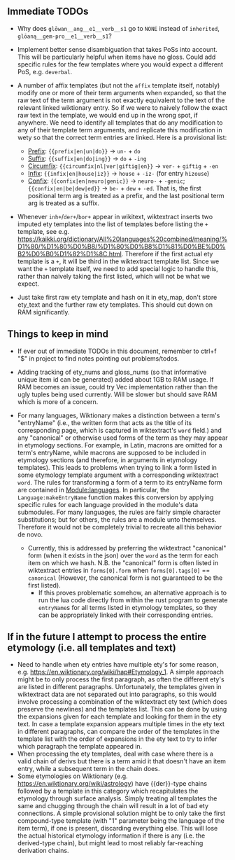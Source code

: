 ## Immediate TODOs

* Why does `glōwan__ang__e1__verb__s1` go to `NONE` instead of `inherited`, `glōaną__gem-pro__e1__verb__s1`?

* Implement better sense disambiguation that takes PoSs into account. This will be particularly helpful when items have no gloss. Could add specific rules for the few templates where you would expect a different PoS, e.g. `deverbal`.

* A number of affix templates (but not the `affix` template itself, notably) modify one or more of their term arguments when expanded, so that the raw text of the term argument is not exactly equivalent to the text of the relevant linked wiktionary entry. So if we were to naively follow the exact raw text in the template, we would end up in the wrong spot, if anywhere. We need to identify all templates that do any modification to any of their template term arguments, and replicate this modification in wety so that the correct term entries are linked. Here is a provisional list:
    * [Prefix](https://en.wiktionary.org/wiki/Template:prefix): `{{prefix|en|un|do}}` -> `un-` + `do`
    * [Suffix](https://en.wiktionary.org/wiki/Template:suffix): `{{suffix|en|do|ing}}` -> `do` + `-ing`
    * [Circumfix](https://en.wiktionary.org/wiki/Template:circumfix): `{{circumfix|nl|ver|giftig|en}}` -> `ver-` + `giftig` + `-en`
    * [Infix](https://en.wiktionary.org/wiki/Template:infix): `{{infix|en|house|iz}}` -> `house` + `-iz-` (for entry `hizouse`)
    * [Confix](https://en.wiktionary.org/wiki/Template:confix): `{{confix|en|neuro|genic}}` -> `neuro-` + `-genic`; `{{confix|en|be|dew|ed}}` -> `be-` + `dew` + `-ed`. That is, the first positional term arg is treated as a prefix, and the last positional term arg is treated as a suffix.

* Whenever `inh+`/`der+`/`bor+` appear in wikitext, wiktextract inserts two imputed ety templates into the list of templates before listing the `+` template, see e.g. https://kaikki.org/dictionary/All%20languages%20combined/meaning/%D1%80/%D1%80%D0%B8/%D1%80%D0%B8%D1%81%D0%BE%D0%B2%D0%B0%D1%82%D1%8C.html. Therefore if the first actual ety template is a `+`, it will be third in the wiktextract template list. Since we want the `+` template itself, we need to add special logic to handle this, rather than naively taking the first listed, which will not be what we expect. 

* Just take first raw ety template and hash on it in ety_map, don't store ety_text and the further raw ety templates. This should cut down on RAM significantly. 

## Things to keep in mind

* If ever out of immediate TODOs in this document, remember to ctrl+f "$" in project to find notes pointing out problems/todos.

* Adding tracking of ety_nums and gloss_nums (so that informative unique item id can be generated) added about 1GB to RAM usage. If RAM becomes an issue, could try Vec implementation rather than the ugly tuples being used currently. Will be slower but should save RAM which is more of a concern.

* For many languages, Wiktionary makes a distinction between a term's "entryName" (i.e., the written form that acts as the title of its corresponding page, which is captured in wiktextract's `word` field.) and any "canonical" or otherwise used forms of the term as they may appear in etymology sections. For example, in Latin, macrons are omitted for a term's entryName, while macrons are supposed to be included in etymology sections (and therefore, in arguments in etymology templates). This leads to problems when trying to link a form listed in some etymology template argument with a corresponding wiktextract `word`. The rules for transforming a form of a term to its entryName form are contained in [Module:languages](https://en.wiktionary.org/wiki/Module:languages). In particular, the `Language:makeEntryName` function makes this conversion by applying specific rules for each language provided in the module's data submodules. For many languages, the rules are fairly simple character substitutions; but for others, the rules are a module unto themselves.  Therefore it would not be completely trivial to recreate all this behavior de novo. 
    * Currently, this is addressed by preferring the wiktextract "canonical" form (when it exists in the json) over the `word` as the term for each item on which we hash. N.B. the "canonical" form is often listed in wiktextract entries in `forms[0].form` when `forms[0].tags[0]` == `canonical` (However, the canonical form is not guaranteed to be the first listed).
        * If this proves problematic somehow, an alternative approach is to run the lua code directly from within the rust program to generate `entryName`s for all terms listed in etymology templates, so they can be appropriately linked with their corresponding entries.

## If in the future I attempt to process the entire etymology (i.e. all templates and text)
* Need to handle when ety entries have multiple ety's for some reason, e.g. https://en.wiktionary.org/wiki/hap#Etymology_1. A simple approach might be to only process the first paragraph, as often the different ety's are listed in different paragraphs. Unfortunately, the templates given in wiktextract data are not separated out into paragraphs, so this would involve processing a combination of the wiktextract ety text (which does preserve the newlines) and the templates list. This can be done by using the expansions given for each template and looking for them in the ety text. In case a template expansion appears multiple times in the ety text in different paragraphs, can compare the order of the templates in the template list with the order of expansions in the ety text to try to infer which paragraph the template appeared in.
* When processing the ety templates, deal with case where there is a valid chain of derivs but there is a term amid it that doesn't have an item entry, while a subsequent term in the chain does.
* Some etymologies on Wiktionary (e.g. https://en.wiktionary.org/wiki/astrology) have {{der}}-type chains followed by a template in this category which recapitulates the etymology through surface analysis. Simply treating all templates the same and chugging through the chain will result in a lot of bad ety connections. A simple provisional solution might be to only take the first compound-type template (with "1" parameter being the language of the item term), if one is present, discarding everything else. This will lose the actual historical etymology information if there is any (i.e. the derived-type chain), but might lead to most reliably far-reaching derivation chains.